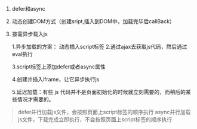 1. defer和async
2. 动态创建DOM方式（创建sript,插入到DOM中，加载完毕后callBack）
3. 按需异步载入js


    1.异步加载的方案： 动态插入script标签
    2.通过ajax去获取js代码，然后通过eval执行
    
    3.script标签上添加defer或者async属性
    
    4.创建并插入iframe，让它异步执行js
    
    5.延迟加载：有些 js 代码并不是页面初始化的时候就立刻需要的，而稍后的某些情况才需要的。
> defer并行加载js文件，会按照页面上script标签的顺序执行
> async并行加载js文件，下载完成立即执行，不会按照页面上script标签的顺序执行